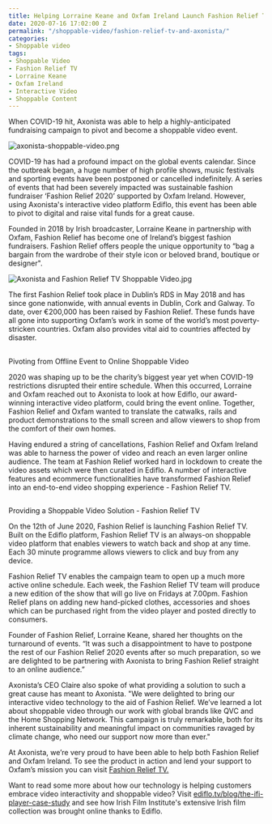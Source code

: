 ```yaml
---
title: Helping Lorraine Keane and Oxfam Ireland Launch Fashion Relief TV
date: 2020-07-16 17:02:00 Z
permalink: "/shoppable-video/fashion-relief-tv-and-axonista/"
categories:
- Shoppable video
tags:
- Shoppable Video
- Fashion Relief TV
- Lorraine Keane
- Oxfam Ireland
- Interactive Video
- Shoppable Content
---
```


When COVID-19 hit, Axonista was able to help a highly-anticipated fundraising campaign to pivot and become a shoppable video event.

![axonista-shoppable-video.png](/uploads/axonista-shoppable-video.png)

COVID-19 has had a profound impact on the global events calendar. Since the outbreak began, a huge number of high profile shows, music festivals and sporting events have been postponed or cancelled indefinitely. A series of events that had been severely impacted was sustainable fashion fundraiser ‘Fashion Relief 2020’ supported by Oxfam Ireland. However, using Axonista's interactive video platform Ediflo, this event has been able to pivot to digital and raise vital funds for a great cause.


Founded in 2018 by Irish broadcaster, Lorraine Keane in partnership with Oxfam, Fashion Relief has become one of Ireland’s biggest fashion fundraisers. Fashion Relief offers people the unique opportunity to “bag a bargain from the wardrobe of their style icon or beloved brand, boutique or designer".

![Axonista and Fashion Relief TV Shoppable Video.jpg](/uploads/Axonista%20and%20Fashion%20Relief%20TV%20Shoppable%20Video.jpg)

The first Fashion Relief took place in Dublin’s RDS in May 2018 and has since gone nationwide, with annual events in Dublin, Cork and Galway. To date, over €200,000 has been raised by Fashion Relief. These funds have all gone into supporting Oxfam’s work in some of the world’s most poverty-stricken countries. Oxfam also provides vital aid to countries affected by disaster.

## 
Pivoting from Offline Event to Online Shoppable Video


2020 was shaping up to be the charity’s biggest year yet when COVID-19 restrictions disrupted their entire schedule. When this occurred, Lorraine and Oxfam reached out to Axonista to look at how Ediflo, our award-winning interactive video platform, could bring the event online. Together, Fashion Relief and Oxfam wanted to translate the catwalks, rails and product demonstrations to the small screen and allow viewers to shop from the comfort of their own homes.


Having endured a string of cancellations, Fashion Relief and Oxfam Ireland was able to harness the power of video and reach an even larger online audience. The team at Fashion Relief worked hard in lockdown to create the video assets which were then curated in Ediflo. A number of interactive features and ecommerce functionalities have transformed Fashion Relief into an end-to-end video shopping experience - Fashion Relief TV.

## 
Providing a Shoppable Video Solution - Fashion Relief TV


On the 12th of June 2020, Fashion Relief is launching Fashion Relief TV. Built on the Ediflo platform, Fashion Relief TV is an always-on shoppable video platform that enables viewers to watch back and shop at any time. Each 30 minute programme allows viewers to click and buy from any device.


Fashion Relief TV enables the campaign team to open up a much more active online schedule. Each week, the Fashion Relief TV team will produce a new edition of the show that will go live on Fridays at 7.00pm. Fashion Relief plans on adding new hand-picked clothes, accessories and shoes which can be purchased right from the video player and posted directly to consumers.


Founder of Fashion Relief, Lorraine Keane, shared her thoughts on the turnaround of events. “It was such a disappointment to have to postpone the rest of our Fashion Relief 2020 events after so much preparation, so we are delighted to be partnering with Axonista to bring Fashion Relief straight to an online audience.”


Axonista’s CEO Claire also spoke of what providing a solution to such a great cause has meant to Axonista. "We were delighted to bring our interactive video technology to the aid of Fashion Relief. We’ve learned a lot about shoppable video through our work with global brands like QVC and the Home Shopping Network. This campaign is truly remarkable, both for its inherent sustainability and meaningful impact on communities ravaged by climate change, who need our support now more than ever."


At Axonista, we’re very proud to have been able to help both Fashion Relief and Oxfam Ireland. To see the product in action and lend your support to Oxfam’s mission you can visit [Fashion Relief TV.](https://stories.oxfamireland.org/fashion-relief-tv/index.html)


Want to read some more about how our technology is helping customers embrace video interactivity and shoppable video? Visit [ediflo.tv/blog/the-ifi-player-case-study](https://www.ediflo.tv/blog/the-ifi-player-case-study) and see how Irish Film Institute's extensive Irish film collection was brought online thanks to Ediflo.
